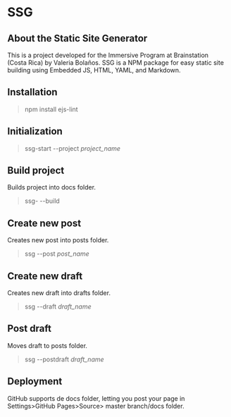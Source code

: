 SSG
=============

About the Static Site Generator
-------------------------------

This is a project developed for the Immersive Program at Brainstation (Costa Rica) by Valeria Bolaños.
SSG is a NPM package for easy static site building using Embedded JS, HTML, YAML, and Markdown.

Installation
------------

> npm install ejs-lint

Initialization
--------------

 >ssg-start --project *project_name*
 
Build project
-------------
Builds project into docs folder.

>ssg- --build 

Create new post
---------------
Creates new post into posts folder.

>ssg --post *post_name*

Create new draft
----------------
Creates new draft into drafts folder.

>ssg --draft *draft_name*

Post draft
----------
Moves draft to posts folder.

>ssg --postdraft *draft_name*

Deployment
----------

GitHub supports de docs folder, letting you post your page in Settings>GitHub Pages>Source> master branch/docs folder.


